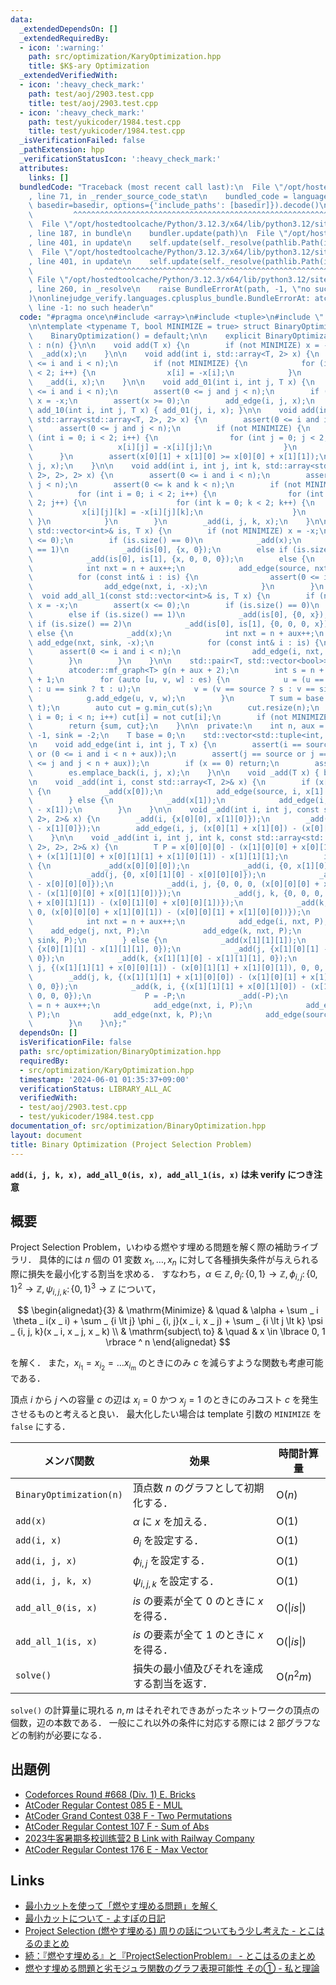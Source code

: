 ```yaml
---
data:
  _extendedDependsOn: []
  _extendedRequiredBy:
  - icon: ':warning:'
    path: src/optimization/KaryOptimization.hpp
    title: $K$-ary Optimization
  _extendedVerifiedWith:
  - icon: ':heavy_check_mark:'
    path: test/aoj/2903.test.cpp
    title: test/aoj/2903.test.cpp
  - icon: ':heavy_check_mark:'
    path: test/yukicoder/1984.test.cpp
    title: test/yukicoder/1984.test.cpp
  _isVerificationFailed: false
  _pathExtension: hpp
  _verificationStatusIcon: ':heavy_check_mark:'
  attributes:
    links: []
  bundledCode: "Traceback (most recent call last):\n  File \"/opt/hostedtoolcache/Python/3.12.3/x64/lib/python3.12/site-packages/onlinejudge_verify/documentation/build.py\"\
    , line 71, in _render_source_code_stat\n    bundled_code = language.bundle(stat.path,\
    \ basedir=basedir, options={'include_paths': [basedir]}).decode()\n          \
    \         ^^^^^^^^^^^^^^^^^^^^^^^^^^^^^^^^^^^^^^^^^^^^^^^^^^^^^^^^^^^^^^^^^^^^^^^^^^^^^^^^^\n\
    \  File \"/opt/hostedtoolcache/Python/3.12.3/x64/lib/python3.12/site-packages/onlinejudge_verify/languages/cplusplus.py\"\
    , line 187, in bundle\n    bundler.update(path)\n  File \"/opt/hostedtoolcache/Python/3.12.3/x64/lib/python3.12/site-packages/onlinejudge_verify/languages/cplusplus_bundle.py\"\
    , line 401, in update\n    self.update(self._resolve(pathlib.Path(included), included_from=path))\n\
    \  File \"/opt/hostedtoolcache/Python/3.12.3/x64/lib/python3.12/site-packages/onlinejudge_verify/languages/cplusplus_bundle.py\"\
    , line 401, in update\n    self.update(self._resolve(pathlib.Path(included), included_from=path))\n\
    \                ^^^^^^^^^^^^^^^^^^^^^^^^^^^^^^^^^^^^^^^^^^^^^^^^^^^^^^^^^\n \
    \ File \"/opt/hostedtoolcache/Python/3.12.3/x64/lib/python3.12/site-packages/onlinejudge_verify/languages/cplusplus_bundle.py\"\
    , line 260, in _resolve\n    raise BundleErrorAt(path, -1, \"no such header\"\
    )\nonlinejudge_verify.languages.cplusplus_bundle.BundleErrorAt: atcoder/maxflow.hpp:\
    \ line -1: no such header\n"
  code: "#pragma once\n#include <array>\n#include <tuple>\n#include \"../atcoder/maxflow\"\
    \n\ntemplate <typename T, bool MINIMIZE = true> struct BinaryOptimization {\n\
    \    BinaryOptimization() = default;\n\n    explicit BinaryOptimization(int n)\
    \ : n(n) {}\n\n    void add(T x) {\n        if (not MINIMIZE) x = -x;\n      \
    \  _add(x);\n    }\n\n    void add(int i, std::array<T, 2> x) {\n        assert(0\
    \ <= i and i < n);\n        if (not MINIMIZE) {\n            for (int i = 0; i\
    \ < 2; i++) {\n                x[i] = -x[i];\n            }\n        }\n     \
    \   _add(i, x);\n    }\n\n    void add_01(int i, int j, T x) {\n        assert(0\
    \ <= i and i < n);\n        assert(0 <= j and j < n);\n        if (not MINIMIZE)\
    \ x = -x;\n        assert(x >= 0);\n        add_edge(i, j, x);\n    }\n\n    void\
    \ add_10(int i, int j, T x) { add_01(j, i, x); }\n\n    void add(int i, int j,\
    \ std::array<std::array<T, 2>, 2> x) {\n        assert(0 <= i and i < n);\n  \
    \      assert(0 <= j and j < n);\n        if (not MINIMIZE) {\n            for\
    \ (int i = 0; i < 2; i++) {\n                for (int j = 0; j < 2; j++) {\n \
    \                   x[i][j] = -x[i][j];\n                }\n            }\n  \
    \      }\n        assert(x[0][1] + x[1][0] >= x[0][0] + x[1][1]);\n        _add(i,\
    \ j, x);\n    }\n\n    void add(int i, int j, int k, std::array<std::array<std::array<T,\
    \ 2>, 2>, 2> x) {\n        assert(0 <= i and i < n);\n        assert(0 <= j and\
    \ j < n);\n        assert(0 <= k and k < n);\n        if (not MINIMIZE) {\n  \
    \          for (int i = 0; i < 2; i++) {\n                for (int j = 0; j <\
    \ 2; j++) {\n                    for (int k = 0; k < 2; k++) {\n             \
    \           x[i][j][k] = -x[i][j][k];\n                    }\n               \
    \ }\n            }\n        }\n        _add(i, j, k, x);\n    }\n\n    void add_all_0(const\
    \ std::vector<int>& is, T x) {\n        if (not MINIMIZE) x = -x;\n        assert(x\
    \ <= 0);\n        if (is.size() == 0)\n            _add(x);\n        else if (is.size()\
    \ == 1)\n            _add(is[0], {x, 0});\n        else if (is.size() == 2)\n\
    \            _add(is[0], is[1], {x, 0, 0, 0});\n        else {\n            _add(x);\n\
    \            int nxt = n + aux++;\n            add_edge(source, nxt, -x);\n  \
    \          for (const int& i : is) {\n                assert(0 <= i and i < n);\n\
    \                add_edge(nxt, i, -x);\n            }\n        }\n    }\n\n  \
    \  void add_all_1(const std::vector<int>& is, T x) {\n        if (not MINIMIZE)\
    \ x = -x;\n        assert(x <= 0);\n        if (is.size() == 0)\n            _add(x);\n\
    \        else if (is.size() == 1)\n            _add(is[0], {0, x});\n        else\
    \ if (is.size() == 2)\n            _add(is[0], is[1], {0, 0, 0, x});\n       \
    \ else {\n            _add(x);\n            int nxt = n + aux++;\n           \
    \ add_edge(nxt, sink, -x);\n            for (const int& i : is) {\n          \
    \      assert(0 <= i and i < n);\n                add_edge(i, nxt, -x);\n    \
    \        }\n        }\n    }\n\n    std::pair<T, std::vector<bool>> solve() {\n\
    \        atcoder::mf_graph<T> g(n + aux + 2);\n        int s = n + aux, t = s\
    \ + 1;\n        for (auto [u, v, w] : es) {\n            u = (u == source ? s\
    \ : u == sink ? t : u);\n            v = (v == source ? s : v == sink ? t : v);\n\
    \            g.add_edge(u, v, w);\n        }\n        T sum = base + g.flow(s,\
    \ t);\n        auto cut = g.min_cut(s);\n        cut.resize(n);\n        for (int\
    \ i = 0; i < n; i++) cut[i] = not cut[i];\n        if (not MINIMIZE) sum = -sum;\n\
    \        return {sum, cut};\n    }\n\n  private:\n    int n, aux = 0, source =\
    \ -1, sink = -2;\n    T base = 0;\n    std::vector<std::tuple<int, int, T>> es;\n\
    \n    void add_edge(int i, int j, T x) {\n        assert(i == source or i == sink\
    \ or (0 <= i and i < n + aux));\n        assert(j == source or j == sink or (0\
    \ <= j and j < n + aux));\n        if (x == 0) return;\n        assert(x > 0);\n\
    \        es.emplace_back(i, j, x);\n    }\n\n    void _add(T x) { base += x; }\n\
    \n    void _add(int i, const std::array<T, 2>& x) {\n        if (x[0] <= x[1])\
    \ {\n            _add(x[0]);\n            add_edge(source, i, x[1] - x[0]);\n\
    \        } else {\n            _add(x[1]);\n            add_edge(i, sink, x[0]\
    \ - x[1]);\n        }\n    }\n\n    void _add(int i, int j, const std::array<std::array<T,\
    \ 2>, 2>& x) {\n        _add(i, {x[0][0], x[1][0]});\n        _add(j, {0, x[1][1]\
    \ - x[1][0]});\n        add_edge(i, j, (x[0][1] + x[1][0]) - (x[0][0] + x[1][1]));\n\
    \    }\n\n    void _add(int i, int j, int k, const std::array<std::array<std::array<T,\
    \ 2>, 2>, 2>& x) {\n        T P = x[0][0][0] - (x[1][0][0] + x[0][1][0] + x[0][0][1])\
    \ + (x[1][1][0] + x[0][1][1] + x[1][0][1]) - x[1][1][1];\n        if (P >= 0)\
    \ {\n            _add(x[0][0][0]);\n            _add(i, {0, x[1][0][0] - x[0][0][0]});\n\
    \            _add(j, {0, x[0][1][0] - x[0][0][0]});\n            _add(k, {0, x[0][0][1]\
    \ - x[0][0][0]});\n            _add(i, j, {0, 0, 0, (x[0][0][0] + x[1][1][0])\
    \ - (x[1][0][0] + x[0][1][0])});\n            _add(j, k, {0, 0, 0, (x[0][0][0]\
    \ + x[0][1][1]) - (x[0][1][0] + x[0][0][1])});\n            _add(k, i, {0, 0,\
    \ 0, (x[0][0][0] + x[1][0][1]) - (x[0][0][1] + x[1][0][0])});\n            _add(-P);\n\
    \            int nxt = n + aux++;\n            add_edge(i, nxt, P);\n        \
    \    add_edge(j, nxt, P);\n            add_edge(k, nxt, P);\n            add_edge(nxt,\
    \ sink, P);\n        } else {\n            _add(x[1][1][1]);\n            _add(i,\
    \ {x[0][1][1] - x[1][1][1], 0});\n            _add(j, {x[1][0][1] - x[1][1][1],\
    \ 0});\n            _add(k, {x[1][1][0] - x[1][1][1], 0});\n            _add(i,\
    \ j, {(x[1][1][1] + x[0][0][1]) - (x[0][1][1] + x[1][0][1]), 0, 0, 0});\n    \
    \        _add(j, k, {(x[1][1][1] + x[1][0][0]) - (x[1][0][1] + x[1][1][0]), 0,\
    \ 0, 0});\n            _add(k, i, {(x[1][1][1] + x[0][1][0]) - (x[1][1][0] + x[0][1][1]),\
    \ 0, 0, 0});\n            P = -P;\n            _add(-P);\n            int nxt\
    \ = n + aux++;\n            add_edge(nxt, i, P);\n            add_edge(nxt, j,\
    \ P);\n            add_edge(nxt, k, P);\n            add_edge(source, nxt, P);\n\
    \        }\n    }\n};"
  dependsOn: []
  isVerificationFile: false
  path: src/optimization/BinaryOptimization.hpp
  requiredBy:
  - src/optimization/KaryOptimization.hpp
  timestamp: '2024-06-01 01:35:37+09:00'
  verificationStatus: LIBRARY_ALL_AC
  verifiedWith:
  - test/aoj/2903.test.cpp
  - test/yukicoder/1984.test.cpp
documentation_of: src/optimization/BinaryOptimization.hpp
layout: document
title: Binary Optimization (Project Selection Problem)
---
```


**`add(i, j, k, x), add_all_0(is, x), add_all_1(is, x)` は未 verify につき注意**

## 概要

Project Selection Problem，いわゆる燃やす埋める問題を解く際の補助ライブラリ．
具体的には $n$ 個の $01$ 変数 $x _ 1, \dots , x _ n$ に対して各種損失条件が与えられる際に損失を最小化する割当を求める．
すなわち，$\alpha \in \mathbb{Z}, \theta _ i \colon \lbrace 0, 1 \rbrace \to \mathbb{Z}, \phi _ {i, j} \colon \lbrace 0, 1 \rbrace ^ 2 \to \mathbb{Z}, \psi _ {i, j, k} \colon \lbrace 0, 1 \rbrace ^ 3 \to \mathbb{Z}$ について，

$$
\begin{alignedat}{3}
    & \mathrm{Minimize}     & \quad & \alpha + \sum _ i \theta _ i(x _ i) + \sum _ {i \lt j} \phi _ {i, j}(x _ i, x _ j) + \sum _ {i \lt j \lt k} \psi _ {i, j, k}(x _ i, x _ j, x _ k) \\
    & \mathrm{subject\ to}  & \quad & x \in \lbrace 0, 1 \rbrace ^ n
\end{alignedat}
$$

を解く．
また，$x _ {i _ 1} = x _ {i _ 2} = \dots x _ {i _ m}$ のときにのみ $c$ を減らすような関数も考慮可能である．

頂点 $i$ から $j$ への容量 $c$ の辺は $x _ i = 0$ かつ $x _ j = 1$ のときにのみコスト $c$ を発生させるものと考えると良い．
最大化したい場合は template 引数の `MINIMIZE` を `false` にする．

| メンバ関数              | 効果                                                 | 時間計算量                    |
| ----------------------- | ---------------------------------------------------- | ----------------------------- |
| `BinaryOptimization(n)` | 頂点数 $n$ のグラフとして初期化する．                | $\mathrm{O}(n)$               |
| `add(x)`                | $\alpha$ に $x$ を加える．                           | $\mathrm{O}(1)$               |
| `add(i, x)`             | $\theta _ i$ を設定する．                            | $\mathrm{O}(1)$               |
| `add(i, j, x)`          | $\phi _ {i, j}$ を設定する．                         | $\mathrm{O}(1)$               |
| `add(i, j, k, x)`       | $\psi _ {i, j, k}$ を設定する．                      | $\mathrm{O}(1)$               |
| `add_all_0(is, x)`      | $\textit{is}$ の要素が全て $0$ のときに $x$ を得る． | $\mathrm{O}(\|\textit{is}\|)$ |
| `add_all_1(is, x)`      | $\textit{is}$ の要素が全て $1$ のときに $x$ を得る． | $\mathrm{O}(\|\textit{is}\|)$ |
| `solve()`               | 損失の最小値及びそれを達成する割当を返す．           | $\mathrm{O}(n^2m)$            |

`solve()` の計算量に現れる $n, m$ はそれぞれできあがったネットワークの頂点の個数，辺の本数である．
一般にこれ以外の条件に対応する際には 2 部グラフなどの制約が必要になる．

## 出題例
- [Codeforces Round #668 (Div. 1) E. Bricks](https://codeforces.com/contest/1404/problem/E)
- [AtCoder Regular Contest 085 E - MUL](https://atcoder.jp/contests/arc085/tasks/arc085_c)
- [AtCoder Grand Contest 038 F - Two Permutations](https://atcoder.jp/contests/agc038/tasks/agc038_f)
- [AtCoder Regular Contest 107 F - Sum of Abs](https://atcoder.jp/contests/arc107/tasks/arc107_f)
- [2023牛客暑期多校训练营2 B Link with Railway Company](https://ac.nowcoder.com/acm/contest/57356/F)
- [AtCoder Regular Contest 176 E - Max Vector](https://atcoder.jp/contests/arc176/tasks/arc176_e)

## Links
- [最小カットを使って「燃やす埋める問題」を解く](https://www.slideshare.net/shindannin/project-selection-problem)
- [最小カットについて - よすぽの日記](https://yosupo.hatenablog.com/entry/2015/03/31/134336)
- [Project Selection (燃やす埋める) 周りの話についてもう少し考えた - とこはるのまとめ](http://tokoharuland.hateblo.jp/entry/2017/12/25/000003)
- [続：『燃やす埋める』と『ProjectSelectionProblem』 - とこはるのまとめ](http://tokoharuland.hateblo.jp/entry/2017/11/13/220607)
- [燃やす埋める問題と劣モジュラ関数のグラフ表現可能性 その① - 私と理論](https://theory-and-me.hatenablog.com/entry/2020/03/13/180935)

